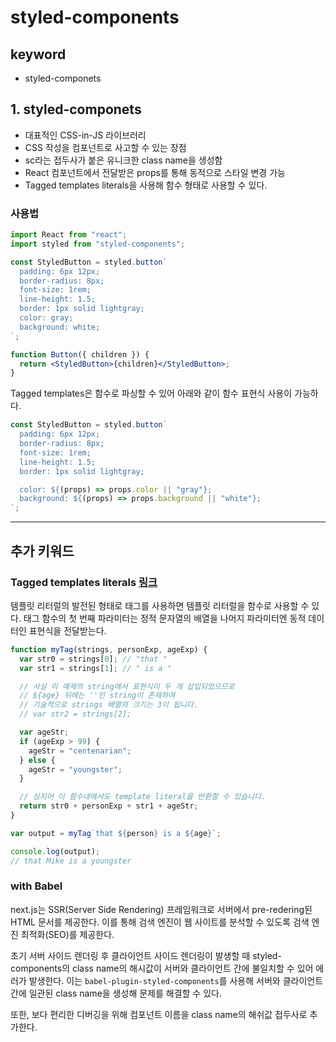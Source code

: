 # styled-components

## keyword

- styled-componets

## 1. styled-componets

- 대표적인 CSS-in-JS 라이브러리
- CSS 작성을 컴포넌트로 사고할 수 있는 장점
- sc라는 접두사가 붙은 유니크한 class name을 생성함
- React 컴포넌트에서 전달받은 props를 통해 동적으로 스타일 변경 가능
- Tagged templates literals을 사용해 함수 형태로 사용할 수 있다.

### 사용법

```jsx
import React from "react";
import styled from "styled-components";

const StyledButton = styled.button`
  padding: 6px 12px;
  border-radius: 8px;
  font-size: 1rem;
  line-height: 1.5;
  border: 1px solid lightgray;
  color: gray;
  background: white;
`;

function Button({ children }) {
  return <StyledButton>{children}</StyledButton>;
}
```

Tagged templates은 함수로 파싱할 수 있어 아래와 같이 함수 표현식 사용이 가능하다.

```jsx
const StyledButton = styled.button`
  padding: 6px 12px;
  border-radius: 8px;
  font-size: 1rem;
  line-height: 1.5;
  border: 1px solid lightgray;

  color: ${(props) => props.color || "gray"};
  background: ${(props) => props.background || "white"};
`;
```

---

## 추가 키워드

### Tagged templates literals [링크](https://developer.mozilla.org/ko/docs/Web/JavaScript/Reference/Template_literals)

템플릿 리터럴의 발전된 형태로 태그를 사용하면 템플릿 리터럴을 함수로 사용할 수 있다.
태그 함수의 첫 번째 파라미터는 정적 문자열의 배열을 나머지 파라미터엔 동적 데이터인 표현식을 전달받는다.

```javascript
function myTag(strings, personExp, ageExp) {
  var str0 = strings[0]; // "that "
  var str1 = strings[1]; // " is a "

  // 사실 이 예제의 string에서 표현식이 두 개 삽입되었으므로
  // ${age} 뒤에는 ''인 string이 존재하여
  // 기술적으로 strings 배열의 크기는 3이 됩니다.
  // var str2 = strings[2];

  var ageStr;
  if (ageExp > 99) {
    ageStr = "centenarian";
  } else {
    ageStr = "youngster";
  }

  // 심지어 이 함수내에서도 template literal을 반환할 수 있습니다.
  return str0 + personExp + str1 + ageStr;
}

var output = myTag`that ${person} is a ${age}`;

console.log(output);
// that Mike is a youngster
```

### with Babel

next.js는 SSR(Server Side Rendering) 프레임워크로 서버에서 pre-redering된 HTML 문서를 제공한다.
이를 통해 검색 엔진이 웹 사이트를 분석할 수 있도록 검색 엔진 최적화(SEO)를 제공한다.

초기 서버 사이드 렌더링 후 클라이언트 사이드 렌더링이 발생할 때 styled-components의 class name의 해시값이 서버와 클라이언트 간에 불일치할 수 있어 에러가 발생한다.
이는 `babel-plugin-styled-components`를 사용해 서버와 클라이언트 간에 일관된 class name을 생성해 문제를 해결할 수 있다.

또한, 보다 편리한 디버깅을 위해 컴포넌트 이름을 class name의 해쉬값 접두사로 추가한다.
